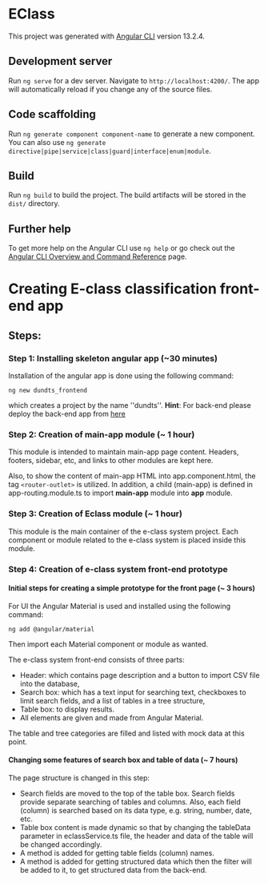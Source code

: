 # EClass

This project was generated with [Angular CLI](https://github.com/angular/angular-cli) version 13.2.4.

## Development server

Run `ng serve` for a dev server. Navigate to `http://localhost:4200/`. The app will automatically reload if you change any of the source files.

## Code scaffolding

Run `ng generate component component-name` to generate a new component. You can also use `ng generate directive|pipe|service|class|guard|interface|enum|module`.

## Build

Run `ng build` to build the project. The build artifacts will be stored in the `dist/` directory.

## Further help

To get more help on the Angular CLI use `ng help` or go check out the [Angular CLI Overview and Command Reference](https://angular.io/cli) page.

# Creating E-class classification front-end app

## Steps:

### Step 1: Installing skeleton angular app (~30 minutes)

Installation of the angular app is done using the following command:
```shell
ng new dundts_frontend
```
which creates a project by the name ''dundts''.
**Hint**: For back-end please deploy the back-end app from [here](https://github.com/majid-rafei/eClassBackEnd)

### Step 2: Creation of main-app module (~ 1 hour)

This module is intended to maintain main-app page content.
Headers, footers, sidebar, etc, and links to other modules are kept here.

Also, to show the content of main-app HTML into app.component.html, the tag `<router-outlet>` is utilized.
In addition, a child (main-app) is defined in app-routing.module.ts to import **main-app** module into **app** module.

### Step 3: Creation of Eclass module (~ 1 hour)

This module is the main container of the e-class system project.
Each component or module related to the e-class system is placed inside this module.

### Step 4: Creation of e-class system front-end prototype

#### Initial steps for creating a simple prototype for the front page (~ 3 hours)
For UI the Angular Material is used and installed using the following command:
```shell
ng add @angular/material
```
Then import each Material component or module as wanted.

The e-class system front-end consists of three parts:
* Header: which contains page description and a button to import CSV file into the database,
* Search box: which has a text input for searching text, checkboxes to limit search fields, and a list of tables in a tree structure,
* Table box: to display results.
* All elements are given and made from Angular Material.

The table and tree categories are filled and listed with mock data at this point.

#### Changing some features of search box and table of data (~ 7 hours)
The page structure is changed in this step:

* Search fields are moved to the top of the table box. Search fields provide separate searching of tables and columns.
  Also, each field (column) is searched based on its data type, e.g. string, number, date, etc.
* Table box content is made dynamic so that by changing the tableData parameter in eclassService.ts file,
  the header and data of the table will be changed accordingly.
* A method is added for getting table fields (column) names.
* A method is added for getting structured data which then the filter will be added to it,
  to get structured data from the back-end.